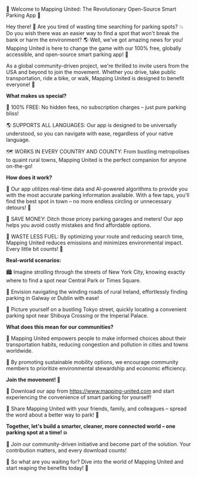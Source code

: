 🚀 Welcome to Mapping United: The Revolutionary Open-Source Smart Parking App 🚀

Hey there! 👋 Are you tired of wasting time searching for parking spots? 💥 Do you wish there was an easier way to find a spot that won't break the bank or harm the environment? 🌎 Well, we've got amazing news for you! Mapping United is here to change the game with our 100% free, globally accessible, and open-source smart parking app! 🚀

As a global community-driven project, we're thrilled to invite users from the USA and beyond to join the movement. Whether you drive, take public transportation, ride a bike, or walk, Mapping United is designed to benefit everyone! 👫

**What makes us special?**

💯 100% FREE: No hidden fees, no subscription charges – just pure parking bliss!

🌎 SUPPORTS ALL LANGUAGES: Our app is designed to be universally understood, so you can navigate with ease, regardless of your native language.

🗺️ WORKS IN EVERY COUNTRY AND COUNTY: From bustling metropolises to quaint rural towns, Mapping United is the perfect companion for anyone on-the-go!

**How does it work?**

📍 Our app utilizes real-time data and AI-powered algorithms to provide you with the most accurate parking information available. With a few taps, you'll find the best spot in town – no more endless circling or unnecessary detours! 🚗

💸 SAVE MONEY: Ditch those pricey parking garages and meters! Our app helps you avoid costly mistakes and find affordable options.

🌟 WASTE LESS FUEL: By optimizing your route and reducing search time, Mapping United reduces emissions and minimizes environmental impact. Every little bit counts! 💨

**Real-world scenarios:**

🏙️ Imagine strolling through the streets of New York City, knowing exactly where to find a spot near Central Park or Times Square.

🚌 Envision navigating the winding roads of rural Ireland, effortlessly finding parking in Galway or Dublin with ease!

🚂 Picture yourself on a bustling Tokyo street, quickly locating a convenient parking spot near Shibuya Crossing or the Imperial Palace.

**What does this mean for our communities?**

🌈 Mapping United empowers people to make informed choices about their transportation habits, reducing congestion and pollution in cities and towns worldwide.

💪 By promoting sustainable mobility options, we encourage community members to prioritize environmental stewardship and economic efficiency.

**Join the movement! 🚀**

📲 Download our app from https://www.mapping-united.com and start experiencing the convenience of smart parking for yourself!

📨 Share Mapping United with your friends, family, and colleagues – spread the word about a better way to park! 📢

**Together, let's build a smarter, cleaner, more connected world – one parking spot at a time! 💥**

💪 Join our community-driven initiative and become part of the solution. Your contribution matters, and every download counts!

🎉 So what are you waiting for? Dive into the world of Mapping United and start reaping the benefits today! 🌟